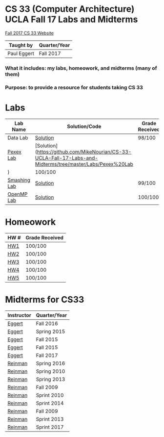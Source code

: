# CS 33 (Computer Architecture) UCLA Fall 17 Labs and Midterms

[Fall 2017 CS 33 Website](http://web.cs.ucla.edu/classes/fall17/cs33/)

| Taught by  | Quarter/Year |
| -----------| -------------|
| Paul Eggert| Fall 2017    |

### What it includes: my labs, homeowork, and midterms (many of them)
### Purpose: to provide a resource for students taking CS 33

# Labs
| Lab Name  | Solution/Code    |  Grade Received       |
| ----------- |  ---------------| ---------------|
| Data Lab  | [Solution](https://github.com/MikeNourian/CS-33-UCLA-Fall-17-Labs-and-Midterms/tree/master/Labs/Data%20Lab)   |  98/100           |
| [Pexex Lab](http://web.cs.ucla.edu/classes/fall17/cs33/lab/pexexlab.html) | [Solution](https://github.com/MikeNourian/CS-33-UCLA-Fall-17-Labs-and-Midterms/tree/master/Labs/Pexex%20Lab
) | 100/100        |
| [Smashing Lab](http://web.cs.ucla.edu/classes/fall17/cs33/lab/smashinglab.html) | [Solution](https://github.com/MikeNourian/CS-33-UCLA-Fall-17-Labs-and-Midterms/tree/master/Labs/Smashing%20Lab) |   99/100       |
| [OpenMP Lab](http://web.cs.ucla.edu/classes/fall17/cs33/lab/openmplab.html) | [Solution](https://github.com/MikeNourian/CS-33-UCLA-Fall-17-Labs-and-Midterms/tree/master/Labs/OpenMP%20Lab) | 100/100         |


# Homeowork
| HW #  |  Grade Received       |
| ----------- |  ---------------|
| [HW1](https://github.com/MikeNourian/CS-33-UCLA-Fall-17-Labs-and-Midterms/tree/master/Homework/HW1)  | 100/100           |
| [HW2](https://github.com/MikeNourian/CS-33-UCLA-Fall-17-Labs-and-Midterms/tree/master/Homework/HW2)  | 100/100        |
| [HW3](https://github.com/MikeNourian/CS-33-UCLA-Fall-17-Labs-and-Midterms/tree/master/Homework/HW3)  | 100/100          |
| [HW4](https://github.com/MikeNourian/CS-33-UCLA-Fall-17-Labs-and-Midterms/tree/master/Homework/HW4)  | 100/100         |
| [HW5](https://github.com/MikeNourian/CS-33-UCLA-Fall-17-Labs-and-Midterms/tree/master/Homework/HW5)  | 100/100         |



# Midterms for CS33
| Instructor  |  Quarter/Year       |
| ----------- |  ---------------|
| [Eggert](https://github.com/MikeNourian/CS-33-UCLA-Fall-17-Labs-and-Midterms/blob/master/Midterms/CS33_Eggert_MT_Midterm1_1%20(1).pdf)  | Fall 2016           |
| [Eggert](https://github.com/MikeNourian/CS-33-UCLA-Fall-17-Labs-and-Midterms/blob/master/Midterms/CS33_Eggert_Midterm1.pdf)  | Spring 2015        |
| [Eggert](https://github.com/MikeNourian/CS-33-UCLA-Fall-17-Labs-and-Midterms/blob/master/Midterms/CS_33_Eggert_MT1_.pdf)  | Fall 2015          |
| [Eggert](https://github.com/MikeNourian/CS-33-UCLA-Fall-17-Labs-and-Midterms/blob/master/Midterms/CS_33_Eggert_MT1_.pdf)  | Fall 2015          |
| [Eggert](https://github.com/MikeNourian/CS-33-UCLA-Fall-17-Labs-and-Midterms/blob/master/Midterms/CS_33_Eggert_MT1_Fall17_o_id908.pdf)  | Fall 2017          |
| [Reinman](https://github.com/MikeNourian/CS-33-UCLA-Fall-17-Labs-and-Midterms/blob/master/Midterms/CS33_Reinman_MT1_Spring2016_.pdf)  | Spring 2016         |
| [Reinman](https://github.com/MikeNourian/CS-33-UCLA-Fall-17-Labs-and-Midterms/blob/master/Midterms/CS_33_Reinman_MT1_Spring10_o_id58.pdf)  | Spring 2010         |
| [Reinman](https://github.com/MikeNourian/CS-33-UCLA-Fall-17-Labs-and-Midterms/blob/master/Midterms/CS_33_Reinman_MT1_Spring13_s_id353.pdf)  | Spring 2013         |
| [Reinman](https://github.com/MikeNourian/CS-33-UCLA-Fall-17-Labs-and-Midterms/blob/master/Midterms/CS_33_Reinman_MT2_Fall09_o_id432.pdf)  | Fall 2009         |
| [Reinman](https://github.com/MikeNourian/CS-33-UCLA-Fall-17-Labs-and-Midterms/blob/master/Midterms/CS_33_Reinman_MT2_Spring10_o_id57.pdf)  | Sprint 2010         |
| [Reinman](https://github.com/MikeNourian/CS-33-UCLA-Fall-17-Labs-and-Midterms/blob/master/Midterms/CS_33_Reinman_MT2_Spring14_o_id427.pdf)  | Sprint 2014         |
| [Reinman](https://github.com/MikeNourian/CS-33-UCLA-Fall-17-Labs-and-Midterms/blob/master/Midterms/CS_33_Reinman_MT_Fall09_o_id33.pdf)  | Fall 2009         |
| [Reinman](https://github.com/MikeNourian/CS-33-UCLA-Fall-17-Labs-and-Midterms/blob/master/Midterms/CS_33_Riemann_MT2_Spring13_o_id359.pdf)  | Sprint 2013         |
| [Reinman](https://github.com/MikeNourian/CS-33-UCLA-Fall-17-Labs-and-Midterms/blob/master/Midterms/CS_33_Spring_2017_MT1.pdf)  | Sprint 2017         |


